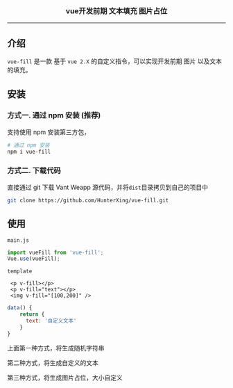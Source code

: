 <h3 align="center">vue开发前期 文本填充 图片占位</h3>

---

## 介绍

`vue-fill` 是一款 基于 `vue 2.X` 的自定义指令，可以实现开发前期 图片 以及文本的填充。

## 安装

### 方式一. 通过 npm 安装 (推荐)

支持使用 npm 安装第三方包，

```bash
# 通过 npm 安装
npm i vue-fill
```

### 方式二. 下载代码

直接通过 git 下载 Vant Weapp 源代码，并将`dist`目录拷贝到自己的项目中
```bash
git clone https://github.com/HunterXing/vue-fill.git
```

## 使用

`main.js`

```js
import vueFill from 'vue-fill';
Vue.use(vueFill);
```

`template`

```vue
 <p v-fill></p>
 <p v-fill="text"></p>
 <img v-fill="[100,200]" />
```

```js
data() {
    return {
      text: '自定义文本'
    }
}
```

上面第一种方式，将生成随机字符串

第二种方式，将生成自定义的文本

第三种方式，将生成图片占位，大小自定义



